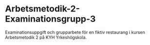 # Arbetsmetodik-2-Examinationsgrupp-3
Examinationsuppgift och grupparbete för en fiktiv restaurang i kursen Arbetsmetodik 2 på KYH Yrkeshögskola.
